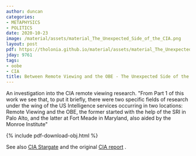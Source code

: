 ```yaml
---
author: duncan
categories:
- METAPHYSICS
- POLITICS
date: 2020-10-23
image: /material/assets/material_The_Unexpected_Side_of_the_CIA.png
layout: post
pdf: https://tholonia.github.io/material/assets/material_The_Unexpected_Side_of_the_CIA.pdf
jday: 9761
tags:
- oobe
- CIA
title: Between Remote Viewing and the OBE - The Unexpected Side of the CIA (Part 2)
---
```


An investigation into the CIA remote viewing research. "From Part 1 of this work we see that, to put it briefly, there were two specific fields of research under the wing of the US Intelligence services occurring in two locations: Remote Viewing and the OBE, the former started with the help of the SRI in Palo Alto, and the latter at Fort Meade in Maryland, also aided by the Monroe Institute"

<!--more-->

{% include pdf-download-obj.html %}

See also [CIA Stargate](/videos/CIA-stargate.html) and the original [CIA report](/material/material_CIA-page25.html) .
